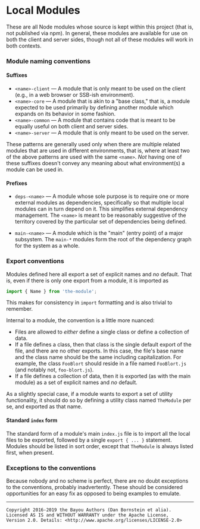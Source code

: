 Local Modules
=============

These are all Node modules whose source is kept within this project (that is,
not published via npm). In general, these modules are available for use on both
the client and server sides, though not all of these modules will work in both
contexts.

### Module naming conventions

#### Suffixes

* `<name>-client` &mdash; A module that is only meant to be used on the client
  (e.g., in a web browser or SSB-ish environment).
* `<name>-core` &mdash; A module that is akin to a "base class," that is, a
  module expected to be used primarily by defining another module which expands
  on its behavior in some fashion.
* `<name>-common` &mdash; A module that contains code that is meant to be
  equally useful on both client and server sides.
* `<name>-server` &mdash; A module that is only meant to be used on the server.

These patterns are generally used only when there are multiple related
modules that are used in different environments, that is, where at least two
of the above patterns are used with the same `<name>`. _Not_ having one of
these suffixes doesn't convey any meaning about what environment(s) a module
can be used in.

#### Prefixes

* `deps-<name>` &mdash; A module whose sole purpose is to require one or more
  external modules as dependencies, specifically so that multiple local modules
  can in turn depend on it. This simplifies external dependency management. The
  `<name>` is meant to be reasonably suggestive of the territory covered by the
  particular set of dependencies being defined.

* `main-<name>` &mdash; A module which is the "main" (entry point) of a major
  subsystem. The `main-*` modules form the root of the dependency graph for the
  system as a whole.

### Export conventions

Modules defined here all export a set of explicit names and _no_ default. That
is, even if there is only one export from a module, it is imported as

```javascript
import { Name } from 'the-module';
```

This makes for consistency in `import` formatting and is also trivial to
remember.

Internal to a module, the convention is a little more nuanced:

* Files are allowed to _either_ define a single class or define a collection of
  data.
* If a file defines a class, then that class is the single default export of
  the file, and there are no other exports. In this case, the file's base name
  and the class name should be the same including capitalization. For example,
  the class `FooBlort` should reside in a file named `FooBlort.js` (and notably
  not, `foo-blort.js`).
* If a file defines a collection of data, then it is exported (as with the main
  module) as a set of explicit names and _no_ default.

As a slightly special case, if a module wants to export a set of utility
functionality, it should do so by defining a utility class named `TheModule`
per se, and exported as that name.

#### Standard `index` form

The standard form of a module's main `index.js` file is to import all the
local files to be exported, followed by a single `export { ... }` statement.
Modules should be listed in sort order, except that `TheModule` is always
listed first, when present.

### Exceptions to the conventions

Because nobody and no scheme is perfect, there are no doubt exceptions to the
conventions, probably inadvertently. These should be considered opportunities
for an easy fix as opposed to being examples to emulate.

- - - - - - - - - -

```
Copyright 2016-2019 the Bayou Authors (Dan Bornstein et alia).
Licensed AS IS and WITHOUT WARRANTY under the Apache License,
Version 2.0. Details: <http://www.apache.org/licenses/LICENSE-2.0>
```
